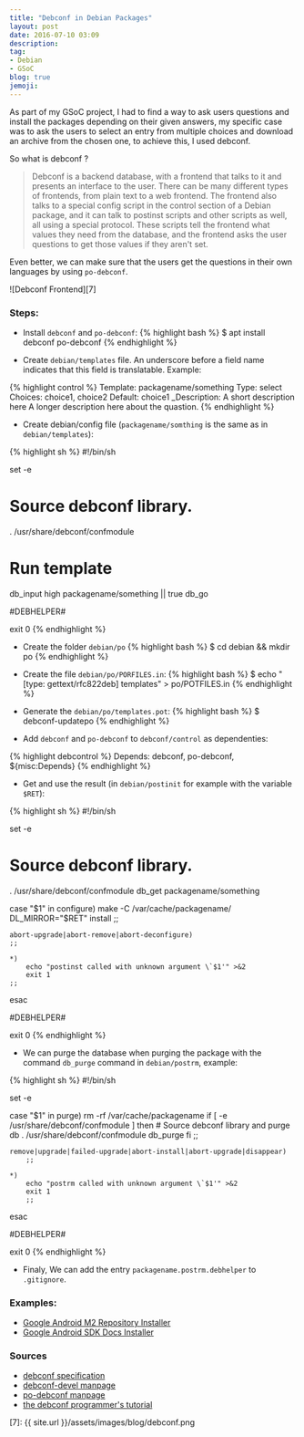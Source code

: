 ```yaml
---
title: "Debconf in Debian Packages"
layout: post
date: 2016-07-10 03:09
description:
tag:
- Debian
- GSoC
blog: true
jemoji:
---
```


As part of my GSoC project, I had to find a way to ask users questions and install the packages depending on their given answers, my specific case was to ask the users to select an entry from multiple choices and download an archive from the chosen one, to achieve this, I used debconf.

So what is debconf ?

> Debconf is a backend database, with a frontend that talks to it and presents an interface to the user. There can be many different types of frontends, from plain text to a web frontend. The frontend also talks to a special config script in the control section of a Debian package, and it can talk to postinst scripts and other scripts as well, all using a special protocol. These scripts tell the frontend what values they need from the database, and the frontend asks the user questions to get those values if they aren't set.

Even better, we can make sure that the users get the questions in their own languages by using `po-debconf`.

<div class="text-center" markdown="1">
![Debconf Frontend][7]
</div>

### Steps:

* Install `debconf` and `po-debconf`:
{% highlight bash %}
$ apt install debconf po-debconf
{% endhighlight %} 

* Create `debian/templates` file. An underscore before a field name indicates that this field is translatable. Example:

{% highlight control %}
Template: packagename/something
Type: select
Choices: choice1, choice2
Default: choice1
_Description: A short description here
 A longer description here about the quastion.
{% endhighlight %}

* Create debian/config file (`packagename/somthing` is the same as in `debian/templates`):

{% highlight sh %}
#!/bin/sh

set -e

# Source debconf library.
. /usr/share/debconf/confmodule

# Run template
db_input high packagename/something || true
db_go

#DEBHELPER#

exit 0
{% endhighlight %}

* Create the folder `debian/po`
{% highlight bash %}
$ cd debian && mkdir po
{% endhighlight %}

* Create the file `debian/po/PORFILES.in`:
{% highlight bash %}
$ echo "[type: gettext/rfc822deb] templates" > po/POTFILES.in
{% endhighlight %}

* Generate the `debian/po/templates.pot`:
{% highlight bash %}
$ debconf-updatepo
{% endhighlight %}

* Add `debconf` and `po-debconf` to `debconf/control` as dependenties:

{% highlight debcontrol %}
Depends: debconf,
         po-debconf,
         ${misc:Depends}
{% endhighlight %}


* Get and use the result  (in `debian/postinit` for example with the variable `$RET`):

{% highlight sh %}
#!/bin/sh

set -e

# Source debconf library.
. /usr/share/debconf/confmodule
db_get packagename/something

case "$1" in
    configure)
        make -C /var/cache/packagename/ DL_MIRROR="$RET" install
    ;;

    abort-upgrade|abort-remove|abort-deconfigure)
    ;;

    *)
        echo "postinst called with unknown argument \`$1'" >&2
        exit 1
    ;;
esac

#DEBHELPER#

exit 0
{% endhighlight %}

* We can purge the database when purging the package with the command `db_purge` command in `debian/postrm`, example:

{% highlight sh %}
#!/bin/sh

set -e

case "$1" in
    purge)
        rm -rf /var/cache/packagename
        if [ -e /usr/share/debconf/confmodule ]
        then
                # Source debconf library and purge db
                . /usr/share/debconf/confmodule
                db_purge
        fi
        ;;

    remove|upgrade|failed-upgrade|abort-install|abort-upgrade|disappear)
        ;;

    *)
        echo "postrm called with unknown argument \`$1'" >&2
        exit 1
        ;;
esac

#DEBHELPER#

exit 0
{% endhighlight %}

* Finaly, We can add the entry `packagename.postrm.debhelper` to `.gitignore`.

### Examples:

* [Google Android M2 Repository Installer][1]
* [Google Android SDK Docs Installer][2] 

### Sources

* [debconf specification][3]
* [debconf-devel manpage][4]
* [po-debconf manpage][5]
* [the debconf programmer's tutorial][6]

[1]: https://github.com/Aallam/debian_google-android-m2repository-installer
[2]: https://github.com/Aallam/debian_google-android-sdk-docs-installer
[3]: https://www.debian.org/doc/packaging-manuals/debconf_specification.html
[4]: https://manpages.debian.org/cgi-bin/man.cgi?query=debconf-devel&sektion=7
[5]: https://manpages.debian.org/cgi-bin/man.cgi?query=po-debconf&sektion=7
[6]: http://www.fifi.org/doc/debconf-doc/tutorial.html
[7]: {{ site.url }}/assets/images/blog/debconf.png
